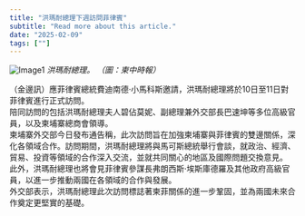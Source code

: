 ```yaml
---
title: "洪瑪耐總理下週訪問菲律賓"
subtitle: "Read more about this article."
date: "2025-02-09"
tags: [""]
---
```


![Image1](/thumbnails/PM-Hun-Manet-Philippines.jpg "Meeting")
*洪瑪耐總理。 （圖：柬中時報）*

（金邊訊）應菲律賓總統費迪南德·小馬科斯邀請，洪瑪耐總理將於10日至11日對菲律賓進行正式訪問。
<br/>
陪同訪問的包括洪瑪耐總理夫人碧佔莫妮、副總理兼外交部長巴速坤等多位高級官員，以及柬埔寨總商會領導。
<br/>
柬埔寨外交部今日發布通告稱，此次訪問旨在加強柬埔寨與菲律賓的雙邊關係，深化各領域合作。訪問期間，洪瑪耐總理將與馬可斯總統舉行會談，就政治、經濟、貿易、投資等領域的合作深入交流，並就共同關心的地區及國際問題交換意見。
<br/>
此外，洪瑪耐總理也將​​會見菲律賓參謀長弗朗西斯·埃斯庫德羅及其他政府高級官員，以進一步推動兩國在各領域的合作與發展。
<br/>
外交部表示，洪瑪耐總理此次訪問標誌著柬菲關係的進一步鞏固，並為兩國未來合作奠定更堅實的基礎。